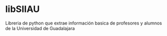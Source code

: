 # libSIIAU
Libreria de python que extrae información basica de profesores y alumnos de la Universidad de Guadalajara

